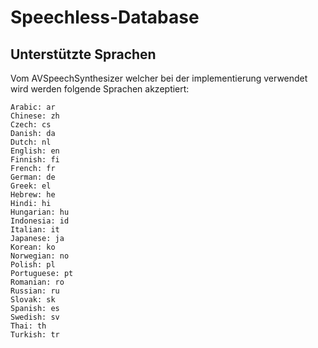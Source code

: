 # Speechless-Database

## Unterstützte Sprachen
Vom AVSpeechSynthesizer welcher bei der implementierung verwendet wird werden folgende Sprachen akzeptiert:

    Arabic: ar
    Chinese: zh
    Czech: cs
    Danish: da
    Dutch: nl
    English: en
    Finnish: fi
    French: fr
    German: de
    Greek: el
    Hebrew: he
    Hindi: hi
    Hungarian: hu
    Indonesia: id
    Italian: it
    Japanese: ja
    Korean: ko
    Norwegian: no
    Polish: pl
    Portuguese: pt
    Romanian: ro
    Russian: ru
    Slovak: sk
    Spanish: es
    Swedish: sv
    Thai: th
    Turkish: tr
